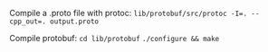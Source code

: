 Compile a .proto file with protoc:
```lib/protobuf/src/protoc -I=. --cpp_out=. output.proto```

Compile protobuf:
```cd lib/protobuf```
```./configure && make```
